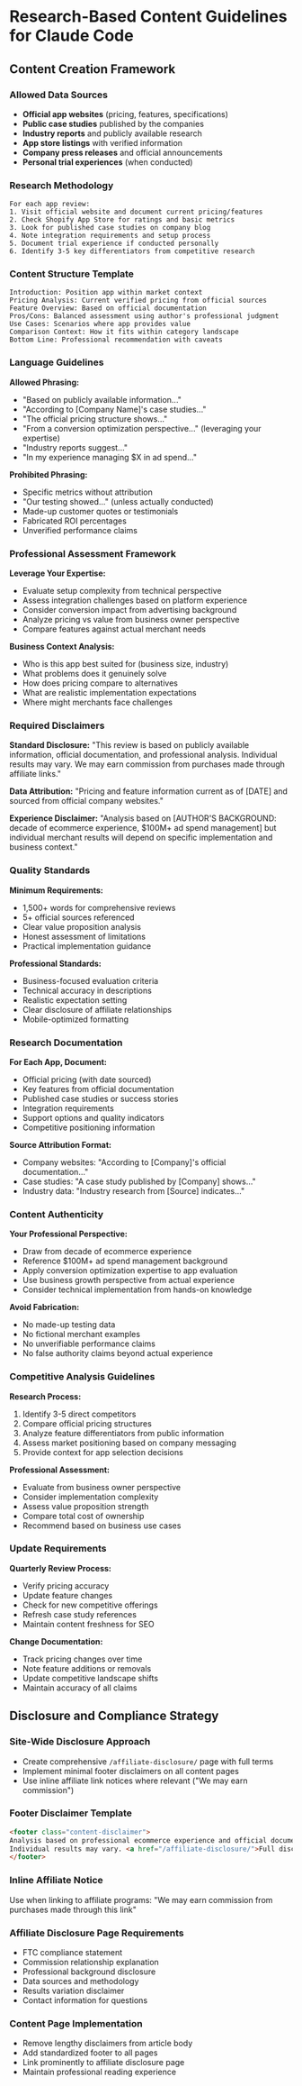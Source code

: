 # Research-Based Content Guidelines for Claude Code

## Content Creation Framework

### Allowed Data Sources
- **Official app websites** (pricing, features, specifications)
- **Public case studies** published by the companies
- **Industry reports** and publicly available research
- **App store listings** with verified information
- **Company press releases** and official announcements
- **Personal trial experiences** (when conducted)

### Research Methodology
```
For each app review:
1. Visit official website and document current pricing/features
2. Check Shopify App Store for ratings and basic metrics  
3. Look for published case studies on company blog
4. Note integration requirements and setup process
5. Document trial experience if conducted personally
6. Identify 3-5 key differentiators from competitive research
```

### Content Structure Template
```
Introduction: Position app within market context
Pricing Analysis: Current verified pricing from official sources
Feature Overview: Based on official documentation
Pros/Cons: Balanced assessment using author's professional judgment
Use Cases: Scenarios where app provides value
Comparison Context: How it fits within category landscape
Bottom Line: Professional recommendation with caveats
```

### Language Guidelines

**Allowed Phrasing:**
- "Based on publicly available information..."
- "According to [Company Name]'s case studies..."
- "The official pricing structure shows..."
- "From a conversion optimization perspective..." (leveraging your expertise)
- "Industry reports suggest..."
- "In my experience managing $X in ad spend..."

**Prohibited Phrasing:**
- Specific metrics without attribution
- "Our testing showed..." (unless actually conducted)
- Made-up customer quotes or testimonials
- Fabricated ROI percentages
- Unverified performance claims

### Professional Assessment Framework

**Leverage Your Expertise:**
- Evaluate setup complexity from technical perspective
- Assess integration challenges based on platform experience
- Consider conversion impact from advertising background
- Analyze pricing vs value from business owner perspective
- Compare features against actual merchant needs

**Business Context Analysis:**
- Who is this app best suited for (business size, industry)
- What problems does it genuinely solve
- How does pricing compare to alternatives
- What are realistic implementation expectations
- Where might merchants face challenges

### Required Disclaimers

**Standard Disclosure:**
"This review is based on publicly available information, official documentation, and professional analysis. Individual results may vary. We may earn commission from purchases made through affiliate links."

**Data Attribution:**
"Pricing and feature information current as of [DATE] and sourced from official company websites."

**Experience Disclaimer:**
"Analysis based on [AUTHOR'S BACKGROUND: decade of ecommerce experience, $100M+ ad spend management] but individual merchant results will depend on specific implementation and business context."

### Quality Standards

**Minimum Requirements:**
- 1,500+ words for comprehensive reviews
- 5+ official sources referenced
- Clear value proposition analysis
- Honest assessment of limitations
- Practical implementation guidance

**Professional Standards:**
- Business-focused evaluation criteria
- Technical accuracy in descriptions
- Realistic expectation setting
- Clear disclosure of affiliate relationships
- Mobile-optimized formatting

### Research Documentation

**For Each App, Document:**
- Official pricing (with date sourced)
- Key features from official documentation
- Published case studies or success stories
- Integration requirements
- Support options and quality indicators
- Competitive positioning information

**Source Attribution Format:**
- Company websites: "According to [Company]'s official documentation..."
- Case studies: "A case study published by [Company] shows..."
- Industry data: "Industry research from [Source] indicates..."

### Content Authenticity

**Your Professional Perspective:**
- Draw from decade of ecommerce experience
- Reference $100M+ ad spend management background
- Apply conversion optimization expertise to app evaluation
- Use business growth perspective from actual experience
- Consider technical implementation from hands-on knowledge

**Avoid Fabrication:**
- No made-up testing data
- No fictional merchant examples
- No unverifiable performance claims
- No false authority claims beyond actual experience

### Competitive Analysis Guidelines

**Research Process:**
1. Identify 3-5 direct competitors
2. Compare official pricing structures
3. Analyze feature differentiators from public information
4. Assess market positioning based on company messaging
5. Provide context for app selection decisions

**Professional Assessment:**
- Evaluate from business owner perspective
- Consider implementation complexity
- Assess value proposition strength
- Compare total cost of ownership
- Recommend based on business use cases

### Update Requirements

**Quarterly Review Process:**
- Verify pricing accuracy
- Update feature changes
- Check for new competitive offerings
- Refresh case study references
- Maintain content freshness for SEO

**Change Documentation:**
- Track pricing changes over time
- Note feature additions or removals
- Update competitive landscape shifts
- Maintain accuracy of all claims

## Disclosure and Compliance Strategy

### Site-Wide Disclosure Approach
- Create comprehensive `/affiliate-disclosure/` page with full terms
- Implement minimal footer disclaimers on all content pages
- Use inline affiliate link notices where relevant ("We may earn commission")

### Footer Disclaimer Template
```html
<footer class="content-disclaimer">
Analysis based on professional ecommerce experience and official documentation. 
Individual results may vary. <a href="/affiliate-disclosure/">Full disclosure</a>
</footer>
```

### Inline Affiliate Notice
Use when linking to affiliate programs: "We may earn commission from purchases made through this link"

### Affiliate Disclosure Page Requirements
- FTC compliance statement
- Commission relationship explanation
- Professional background disclosure
- Data sources and methodology
- Results variation disclaimer
- Contact information for questions

### Content Page Implementation
- Remove lengthy disclaimers from article body
- Add standardized footer to all pages
- Link prominently to affiliate disclosure page
- Maintain professional reading experience
